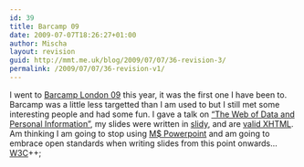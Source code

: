 ```yaml
---
id: 39
title: Barcamp 09
date: 2009-07-07T18:26:27+01:00
author: Mischa
layout: revision
guid: http://mmt.me.uk/blog/2009/07/07/36-revision-3/
permalink: /2009/07/07/36-revision-v1/
---
```

I went to  [Barcamp London 09](http://www.barcamplondon.org/) this year, it was the first one I have been to. Barcamp was a little less targetted than I am used to but I still met some interesting people and had some fun. I gave a talk on [&#8220;The Web of Data and Personal Information&#8221;](https://mmt.me.uk/blog/slides/barcamp09/), my slides were written in [slidy](http://www.w3.org/Talks/Tools/Slidy/), and are [valid XHTML](http://validator.w3.org/check?verbose=1&uri=http%3A%2F%2Fmmt.me.uk%2Fslides%2Fbarcamp09%2F). Am thinking I am going to stop using [M$ Powerpoint](http://en.wikipedia.org/wiki/Microsoft_PowerPoint) and am going to embrace open standards when writing slides from this point onwards&#8230; [W3C](http://www.w3.org/)++;